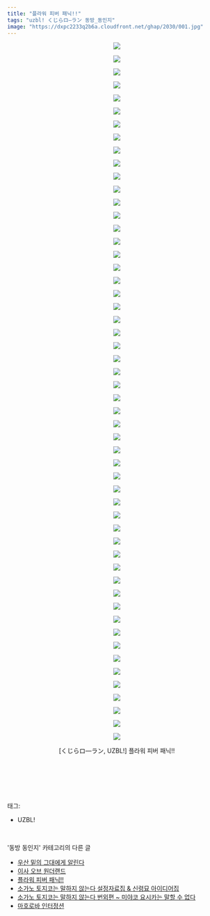 ```yaml
---
title: "플라워 피버 패닉!!"
tags: "uzbl! くじらロ―ラン 동방_동인지"
image: "https://dxpc2233q2b6a.cloudfront.net/ghap/2030/001.jpg"
---
```

<div class="article">
<p style="text-align: center; clear: none; float: none;"><img src="{{ site.imgserver3 }}/ghap/2030/001.jpg"/></p>
<p style="text-align: center; clear: none; float: none;"><img src="{{ site.imgserver3 }}/ghap/2030/002.jpg"/></p>
<p style="text-align: center; clear: none; float: none;"><img src="{{ site.imgserver3 }}/ghap/2030/003.jpg"/></p>
<p style="text-align: center; clear: none; float: none;"><img src="{{ site.imgserver3 }}/ghap/2030/004.jpg"/></p>
<p style="text-align: center; clear: none; float: none;"><img src="{{ site.imgserver3 }}/ghap/2030/005.jpg"/></p>
<p style="text-align: center; clear: none; float: none;"><img src="{{ site.imgserver3 }}/ghap/2030/006.jpg"/></p>
<p style="text-align: center; clear: none; float: none;"><img src="{{ site.imgserver3 }}/ghap/2030/007.jpg"/></p>
<p style="text-align: center; clear: none; float: none;"><img src="{{ site.imgserver3 }}/ghap/2030/008.jpg"/></p>
<p style="text-align: center; clear: none; float: none;"><img src="{{ site.imgserver3 }}/ghap/2030/009.jpg"/></p>
<p style="text-align: center; clear: none; float: none;"><img src="{{ site.imgserver3 }}/ghap/2030/010.jpg"/></p>
<p style="text-align: center; clear: none; float: none;"><img src="{{ site.imgserver3 }}/ghap/2030/011.jpg"/></p>
<p style="text-align: center; clear: none; float: none;"><img src="{{ site.imgserver3 }}/ghap/2030/012.jpg"/></p>
<p style="text-align: center; clear: none; float: none;"><img src="{{ site.imgserver3 }}/ghap/2030/013.jpg"/></p>
<p style="text-align: center; clear: none; float: none;"><img src="{{ site.imgserver3 }}/ghap/2030/014.jpg"/></p>
<p style="text-align: center; clear: none; float: none;"><img src="{{ site.imgserver3 }}/ghap/2030/015.jpg"/></p>
<p style="text-align: center; clear: none; float: none;"><img src="{{ site.imgserver3 }}/ghap/2030/016.jpg"/></p>
<p style="text-align: center; clear: none; float: none;"><img src="{{ site.imgserver3 }}/ghap/2030/017.jpg"/></p>
<p style="text-align: center; clear: none; float: none;"><img src="{{ site.imgserver3 }}/ghap/2030/018.jpg"/></p>
<p style="text-align: center; clear: none; float: none;"><img src="{{ site.imgserver3 }}/ghap/2030/019.jpg"/></p>
<p style="text-align: center; clear: none; float: none;"><img src="{{ site.imgserver3 }}/ghap/2030/020.jpg"/></p>
<p style="text-align: center; clear: none; float: none;"><img src="{{ site.imgserver3 }}/ghap/2030/021.jpg"/></p>
<p style="text-align: center; clear: none; float: none;"><img src="{{ site.imgserver3 }}/ghap/2030/022.jpg"/></p>
<p style="text-align: center; clear: none; float: none;"><img src="{{ site.imgserver3 }}/ghap/2030/023.jpg"/></p>
<p style="text-align: center; clear: none; float: none;"><img src="{{ site.imgserver3 }}/ghap/2030/024.jpg"/></p>
<p style="text-align: center; clear: none; float: none;"><img src="{{ site.imgserver3 }}/ghap/2030/025.jpg"/></p>
<p style="text-align: center; clear: none; float: none;"><img src="{{ site.imgserver3 }}/ghap/2030/026.jpg"/></p>
<p style="text-align: center; clear: none; float: none;"><img src="{{ site.imgserver3 }}/ghap/2030/027.jpg"/></p>
<p style="text-align: center; clear: none; float: none;"><img src="{{ site.imgserver3 }}/ghap/2030/028.jpg"/></p>
<p style="text-align: center; clear: none; float: none;"><img src="{{ site.imgserver3 }}/ghap/2030/029.jpg"/></p>
<p style="text-align: center; clear: none; float: none;"><img src="{{ site.imgserver3 }}/ghap/2030/030.jpg"/></p>
<p style="text-align: center; clear: none; float: none;"><img src="{{ site.imgserver3 }}/ghap/2030/031.jpg"/></p>
<p style="text-align: center; clear: none; float: none;"><img src="{{ site.imgserver3 }}/ghap/2030/032.jpg"/></p>
<p style="text-align: center; clear: none; float: none;"><img src="{{ site.imgserver3 }}/ghap/2030/033.jpg"/></p>
<p style="text-align: center; clear: none; float: none;"><img src="{{ site.imgserver3 }}/ghap/2030/034.jpg"/></p>
<p style="text-align: center; clear: none; float: none;"><img src="{{ site.imgserver3 }}/ghap/2030/035.jpg"/></p>
<p style="text-align: center; clear: none; float: none;"><img src="{{ site.imgserver3 }}/ghap/2030/036.jpg"/></p>
<p style="text-align: center; clear: none; float: none;"><img src="{{ site.imgserver3 }}/ghap/2030/037.jpg"/></p>
<p style="text-align: center; clear: none; float: none;"><img src="{{ site.imgserver3 }}/ghap/2030/038.jpg"/></p>
<p style="text-align: center; clear: none; float: none;"><img src="{{ site.imgserver3 }}/ghap/2030/039.jpg"/></p>
<p style="text-align: center; clear: none; float: none;"><img src="{{ site.imgserver3 }}/ghap/2030/040.jpg"/></p>
<p style="text-align: center; clear: none; float: none;"><img src="{{ site.imgserver3 }}/ghap/2030/041.jpg"/></p>
<p style="text-align: center; clear: none; float: none;"><img src="{{ site.imgserver3 }}/ghap/2030/042.jpg"/></p>
<p style="text-align: center; clear: none; float: none;"><img src="{{ site.imgserver3 }}/ghap/2030/043.jpg"/></p>
<p style="text-align: center; clear: none; float: none;"><img src="{{ site.imgserver3 }}/ghap/2030/044.jpg"/></p>
<p style="text-align: center; clear: none; float: none;"><img src="{{ site.imgserver3 }}/ghap/2030/045.jpg"/></p>
<p style="text-align: center; clear: none; float: none;"><img src="{{ site.imgserver3 }}/ghap/2030/046.jpg"/></p>
<p style="text-align: center; clear: none; float: none;"><img src="{{ site.imgserver3 }}/ghap/2030/047.jpg"/></p>
<p style="text-align: center; clear: none; float: none;"><img src="{{ site.imgserver3 }}/ghap/2030/048.jpg"/></p>
<p style="text-align: center; clear: none; float: none;"><img src="{{ site.imgserver3 }}/ghap/2030/049.jpg"/></p>
<p style="text-align: center; clear: none; float: none;"><img src="{{ site.imgserver3 }}/ghap/2030/050.jpg"/></p>
<p style="text-align: center; clear: none; float: none;"><img src="{{ site.imgserver3 }}/ghap/2030/051.jpg"/></p>
<p style="text-align: center; clear: none; float: none;"><img src="{{ site.imgserver3 }}/ghap/2030/052.jpg"/></p>
<p style="text-align: center; clear: none; float: none;"><img src="{{ site.imgserver3 }}/ghap/2030/053.jpg"/></p>
<p style="text-align: center; clear: none; float: none;"><img src="{{ site.imgserver3 }}/ghap/2030/054.jpg"/></p>
<p style="text-align: center; clear: none; float: none;">[くじらロ―ラン, UZBL!] 플라워 피버 패닉!!</p>
<p style="text-align: center; clear: none; float: none;"><br/></p>
<p><br/></p>
</div><br/>
<div class="tagTrail">
<p>태그: </p>
<ul>
<li>UZBL!</li>
</ul>
</div><br/>
<div class="another">
<p>'동방 동인지' 카테고리의 다른 글</p>
<ul>
<li><a href="/ghap_2032">우산 밑의 그대에게 알린다</a></li>
<li><a href="/ghap_2031">이사 오브 원더랜드</a></li>
<li><a href="/ghap_2030">플라워 피버 패닉!!</a></li>
<li><a href="/ghap_2028">소가노 토지코는 말하지 않는다 설정자료집 &amp; 신령묘 아이디어집</a></li>
<li><a href="/ghap_2027">소가노 토지코는 말하지 않는다 번외편 ~ 미야코 요시카는 말할 수 없다</a></li>
<li><a href="/ghap_2025">마호로바 인터정션</a></li>
</ul>
</div><br/>
<div class="cb_module cb_fluid">
<div class="cb_wrt cb_profile">
</div><!-- commentList close -->
</div><br/>
